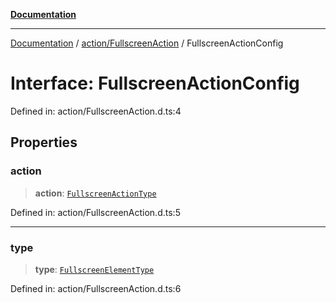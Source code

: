 [**Documentation**](../../../index.md)

***

[Documentation](../../../index.md) / [action/FullscreenAction](../index.md) / FullscreenActionConfig

# Interface: FullscreenActionConfig

Defined in: action/FullscreenAction.d.ts:4

## Properties

### action

> **action**: [`FullscreenActionType`](../type-aliases/FullscreenActionType.md)

Defined in: action/FullscreenAction.d.ts:5

***

### type

> **type**: [`FullscreenElementType`](../type-aliases/FullscreenElementType.md)

Defined in: action/FullscreenAction.d.ts:6
